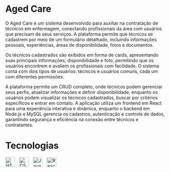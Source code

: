 # Aged Care
O Aged Care é um sistema desenvolvido para auxiliar na contratação de técnicos em enfermagem, conectando profissionais da área com usuários que precisam de seus serviços. A plataforma permite que técnicos se cadastrem por meio de um formulário detalhado, incluindo informações pessoais, experiências, áreas de disponibilidade, fotos e documentos.

Os técnicos cadastrados são exibidos em forma de cards, apresentando suas principais informações, disponibilidade e foto, permitindo que os usuários encontrem e avaliem os profissionais com facilidade. O sistema conta com dois tipos de usuários: técnicos e usuários comuns, cada um com diferentes permissões.

A plataforma permite um CRUD completo, onde técnicos podem gerenciar seus perfis, atualizar informações e definir disponibilidade, enquanto os usuários podem visualizar os técnicos cadastrados, buscar por critérios específicos e entrar em contato. A aplicação utiliza um frontend em React para uma experiência interativa e dinâmica, enquanto o backend em Node.js e MySQL gerencia os cadastros, autenticação e controle de dados, garantindo segurança e eficiência na conexão entre técnicos e contratantes.

# Tecnologias
<img 
    align="left" 
    alt="HTML"
    title="HTML" 
    width="30px" 
    style="padding-right: 10px;" 
    src="https://cdn.jsdelivr.net/gh/devicons/devicon@latest/icons/html5/html5-original.svg" 
/>
<img 
    align="left" 
    alt="CSS" 
    title="CSS"
    width="30px" 
    style="padding-right: 10px;" 
    src="https://cdn.jsdelivr.net/gh/devicons/devicon@latest/icons/css3/css3-original.svg" 
/>
<img 
    align="left" 
    alt="JavaScript" 
    title="JavaScript"
    width="30px" 
    style="padding-right: 10px;" 
    src="https://cdn.jsdelivr.net/gh/devicons/devicon@latest/icons/javascript/javascript-original.svg" 
/>

<img 
    align="left" 
    alt="React"
    title="React" 
    width="30px" 
    style="padding-right: 10px;" 
    src="https://cdn.jsdelivr.net/gh/devicons/devicon@latest/icons/react/react-original.svg" 
/>





